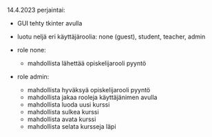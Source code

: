 14.4.2023 perjaintai:

* GUI tehty tkinter avulla
* luotu neljä eri käyttäjäroolia: none (guest), student, teacher, admin

 * role none:
   -   mahdollista lähettää opiskelijarooli pyyntö
 
  * role admin:
    -   mahdollista hyväksyä opiskelijarooli pyyntö
    -   mahdollista jakaa rooleja käyttäjänimen avulla
    -   mahdollista luoda uusi kurssi
    -   mahdollista sulkea kurssi
    -   mahdollista avata kurssi
    -   mahdollista selata kursseja läpi
